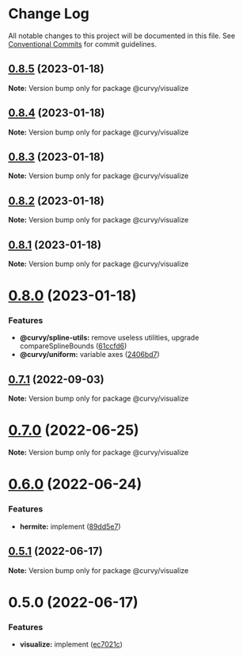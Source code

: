 # Change Log

All notable changes to this project will be documented in this file.
See [Conventional Commits](https://conventionalcommits.org) for commit guidelines.

## [0.8.5](https://github.com/tkofh/curvy/compare/@curvy/visualize@0.8.4...@curvy/visualize@0.8.5) (2023-01-18)

**Note:** Version bump only for package @curvy/visualize

## [0.8.4](https://github.com/tkofh/curvy/compare/@curvy/visualize@0.8.3...@curvy/visualize@0.8.4) (2023-01-18)

**Note:** Version bump only for package @curvy/visualize

## [0.8.3](https://github.com/tkofh/curvy/compare/@curvy/visualize@0.8.2...@curvy/visualize@0.8.3) (2023-01-18)

**Note:** Version bump only for package @curvy/visualize

## [0.8.2](https://github.com/tkofh/curvy/compare/@curvy/visualize@0.8.1...@curvy/visualize@0.8.2) (2023-01-18)

**Note:** Version bump only for package @curvy/visualize

## [0.8.1](https://github.com/tkofh/curvy/compare/@curvy/visualize@0.8.0...@curvy/visualize@0.8.1) (2023-01-18)

**Note:** Version bump only for package @curvy/visualize

# [0.8.0](https://github.com/tkofh/curvy/compare/@curvy/visualize@0.7.1...@curvy/visualize@0.8.0) (2023-01-18)

### Features

- **@curvy/spline-utils:** remove useless utilities, upgrade compareSplineBounds ([61ccfd6](https://github.com/tkofh/curvy/commit/61ccfd6f143ca3de1f6aa4c09c15256427dab257))
- **@curvy/uniform:** variable axes ([2406bd7](https://github.com/tkofh/curvy/commit/2406bd7176bf393b8f8bd04a7f14ca5c2a7f42eb))

## [0.7.1](https://github.com/tkofh/curvy/compare/@curvy/visualize@0.7.0...@curvy/visualize@0.7.1) (2022-09-03)

**Note:** Version bump only for package @curvy/visualize

# [0.7.0](https://github.com/tkofh/curvy/compare/@curvy/visualize@0.6.0...@curvy/visualize@0.7.0) (2022-06-25)

**Note:** Version bump only for package @curvy/visualize

# [0.6.0](https://github.com/tkofh/curvy/compare/@curvy/visualize@0.5.1...@curvy/visualize@0.6.0) (2022-06-24)

### Features

- **hermite:** implement ([89dd5e7](https://github.com/tkofh/curvy/commit/89dd5e763dbfd61a3063e944188b572fe8607083))

## [0.5.1](https://github.com/tkofh/curvy/compare/@curvy/visualize@0.5.0...@curvy/visualize@0.5.1) (2022-06-17)

**Note:** Version bump only for package @curvy/visualize

# 0.5.0 (2022-06-17)

### Features

- **visualize:** implement ([ec7021c](https://github.com/tkofh/curvy/commit/ec7021c6dbf85bb7351c6b22c7ce22b971bf0bff))
